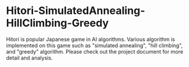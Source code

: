 # Hitori-SimulatedAnnealing-HillClimbing-Greedy
Hitori is popular Japanese game in AI algorithms. Various algorithm is implemented on this game such as "simulated annealing", "hill climbing", and "greedy" algorithm. Please check out the project document for more detail and analysis.
